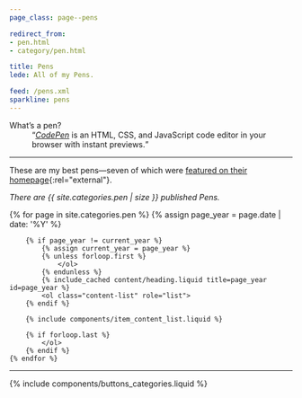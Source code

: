 ```yaml
---
page_class: page--pens

redirect_from:
- pen.html
- category/pen.html

title: Pens
lede: All of my Pens.

feed: /pens.xml
sparkline: pens
---
```


<dl class="full">
    <dt>What’s a pen?</dt>
    <dd><q><a href="https://codepen.io"><em>CodePen</em></a> is an HTML, CSS, and JavaScript code editor in your browser with instant previews.</q></dd>
</dl>

--------

These are my best pens—seven of which were [featured on their homepage](https://codepen.io/collection/hfqlg){:rel="external"}.

*There are {{ site.categories.pen | size }} published Pens.*

<div class="h-feed" id="pens">
    {% for page in site.categories.pen %}
        {% assign page_year = page.date | date: '%Y' %}

        {% if page_year != current_year %}
            {% assign current_year = page_year %}
            {% unless forloop.first %}
                </ol>
            {% endunless %}
            {% include_cached content/heading.liquid title=page_year id=page_year %}
            <ol class="content-list" role="list">
        {% endif %}

        {% include components/item_content_list.liquid %}

        {% if forloop.last %}
            </ol>
        {% endif %}
    {% endfor %}
</div>

--------

{% include components/buttons_categories.liquid %}
